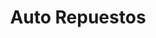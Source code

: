 ---
title: "Auto Repuestos"
url: /san-pedro-sula/auto-repuestos-avenida-juan-pablo-ii/
shop: Autoteile
---